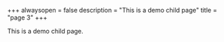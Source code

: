 +++
alwaysopen = false
description = "This is a demo child page"
title = "page 3"
+++

This is a demo child page.